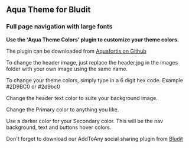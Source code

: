 ## Aqua Theme for Bludit
### Full page navigation with large fonts

**Use the 'Aqua Theme Colors' plugin to customize your theme colors.**

The plugin can be downloaded from [Aquafortis on Github](https://github.com/Aquafortis/aqua-theme-colors)

To change the header image, just replace the header.jpg in the images folder with your own image using the same name.

To change your theme colors, simply type in a 6 digit hex code. Example #2D9BC0 or #2d9bc0

Change the header text color to suite your background image.

Change the Primary color to anything you like.

Use a darker color for your Secondary color. This will be the nav background, text and buttons hover colors.

Don't forget to download our AddToAny social sharing plugin from [Bludit](https://github.com/dignajar/bludit-plugins)
